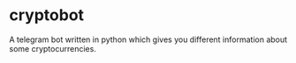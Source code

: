 # cryptobot
A telegram bot written in python which gives you different information about some cryptocurrencies.
